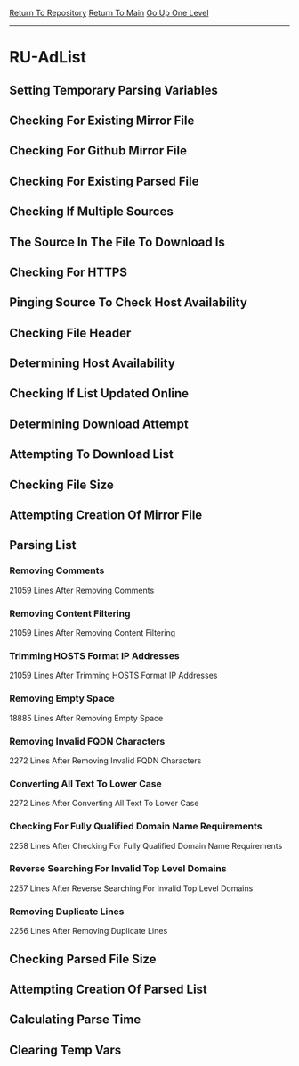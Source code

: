 [Return To Repository](https://github.com/deathbybandaid/piholeparser/)
[Return To Main](https://github.com/deathbybandaid/piholeparser/blob/master/RecentRunLogs/Mainlog.md)
[Go Up One Level](https://github.com/deathbybandaid/piholeparser/blob/master/RecentRunLogs/TopLevelScripts/30-Processing-External-Blacklists.md)
____________________________________
# RU-AdList
## Setting Temporary Parsing Variables
## Checking For Existing Mirror File
## Checking For Github Mirror File
## Checking For Existing Parsed File
## Checking If Multiple Sources
## The Source In The File To Download Is
## Checking For HTTPS
## Pinging Source To Check Host Availability
## Checking File Header
## Determining Host Availability
## Checking If List Updated Online
## Determining Download Attempt
## Attempting To Download List
## Checking File Size
## Attempting Creation Of Mirror File
## Parsing List
### Removing Comments
21059 Lines After Removing Comments
### Removing Content Filtering
21059 Lines After Removing Content Filtering
### Trimming HOSTS Format IP Addresses
21059 Lines After Trimming HOSTS Format IP Addresses
### Removing Empty Space
18885 Lines After Removing Empty Space
### Removing Invalid FQDN Characters
2272 Lines After Removing Invalid FQDN Characters
### Converting All Text To Lower Case
2272 Lines After Converting All Text To Lower Case
### Checking For Fully Qualified Domain Name Requirements
2258 Lines After Checking For Fully Qualified Domain Name Requirements
### Reverse Searching For Invalid Top Level Domains
2257 Lines After Reverse Searching For Invalid Top Level Domains
### Removing Duplicate Lines
2256 Lines After Removing Duplicate Lines
## Checking Parsed File Size
## Attempting Creation Of Parsed List
## Calculating Parse Time
## Clearing Temp Vars
